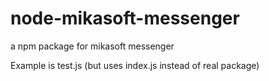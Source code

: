 # node-mikasoft-messenger
a npm package for mikasoft messenger

Example is test.js (but uses index.js instead of real package)
